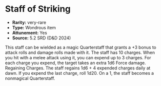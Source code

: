 
# Staff of Striking

* **Rarity:** very-rare
* **Type:** Wondrous item
* **Attunement:** Yes
* **Source:** 5.2 SRD (D&D 2024)


This staff can be wielded as a magic Quarterstaff that grants a +3 bonus to attack rolls and damage rolls made with it. The staff has 10 charges. When you hit with a melee attack using it, you can expend up to 3 charges. For each charge you expend, the target takes an extra 1d6 Force damage. Regaining Charges. The staff regains 1d6 + 4 expended charges daily at dawn. If you expend the last charge, roll 1d20. On a 1, the staff becomes a nonmagical Quarterstaff.
